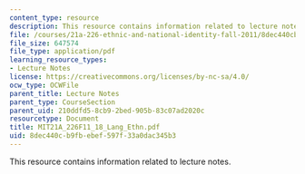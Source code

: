 ```yaml
---
content_type: resource
description: This resource contains information related to lecture notes.
file: /courses/21a-226-ethnic-and-national-identity-fall-2011/8dec440cb9fbebef597f33a0dac345b3_MIT21A_226F11_18_Lang_Ethn.pdf
file_size: 647574
file_type: application/pdf
learning_resource_types:
- Lecture Notes
license: https://creativecommons.org/licenses/by-nc-sa/4.0/
ocw_type: OCWFile
parent_title: Lecture Notes
parent_type: CourseSection
parent_uid: 210ddfd5-8cb9-2bed-905b-83c07ad2020c
resourcetype: Document
title: MIT21A_226F11_18_Lang_Ethn.pdf
uid: 8dec440c-b9fb-ebef-597f-33a0dac345b3
---
```

This resource contains information related to lecture notes.